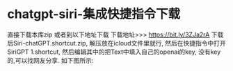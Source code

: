 # chatgpt-siri-集成快捷指令下载
直接下载本库zip 或者到以下地址下载 下载地址>>> https://bit.ly/3ZJa2rA
下载后Siri-chatGPT.shortcut.zip, 
解压放在icloud文件里就行,
然后在快捷指令中打开SiriGPT 1.shortcut, 
然后编辑其中的把Text中填入自己的openai的key, 
没有key的,可以找网友分享. 如下图所示:
